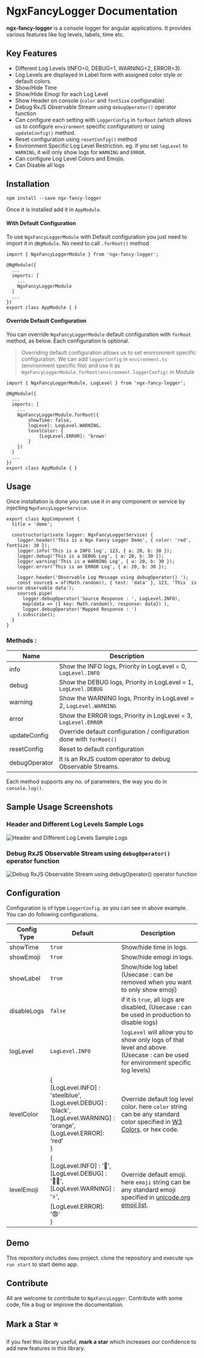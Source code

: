 # NgxFancyLogger Documentation

**ngx-fancy-logger** is a console logger for angular applications. It provides various features like log levels, labels, time etc. 

## Key Features

- Different Log Levels (INFO=0, DEBUG=1, WARNING=2, ERROR=3).
- Log Levels are displayed in Label form with assigned color style or default colors.
- Show/Hide Time
- Show/Hide Emogi for each Log Level
- Show Header on console (`color` and `fontSize` configurable)
- Debug RxJS Observable Stream using `debugOperator()` operator function  
- Can configure each setting with `LoggerConfig` in `forRoot` (which allows us to configure `environment` specific configuration) or using `updateConfig()` method.
- Reset configuration using `resetConfig()` method
- Environment Specific Log Level Restriction.
    eg. if you set `logLevel` to `WARNING`, it will only show logs for `WARNING` and `ERROR`. 
- Can configure Log Level Colors and Emojis.
- Can Disable all logs

## Installation

`npm install --save ngx-fancy-logger`

Once it is installed add it in `AppModule`. 

#### With Default Configuration

To use `NgxFancyLoggerModule` with Default configuration you just need to import it in `@NgModule`. No need to call `.forRoot()` method
```
import { NgxFancyLoggerModule } from 'ngx-fancy-logger';

@NgModule({
  ...
  imports: [
    ...
    NgxFancyLoggerModule
  ]
  ...
})
export class AppModule { }

```
#### Override Default Configuration
You can override `NgxFancyLoggerModule` default configuration with `forRoot` method, as below. Each configuration is optional.
> Overriding default configuration allows us to set environment specific configuration. 
> We can add `loggerConfig` in `environment.ts` (environment specific file) and use it as `NgxFancyLoggerModule.forRoot(environment.loggerConfig)` in Module   

```
import { NgxFancyLoggerModule, LogLevel } from 'ngx-fancy-logger';

@NgModule({
  ...
  imports: [
    ...
    NgxFancyLoggerModule.forRoot({
        showTime: false,
        logLevel: LogLevel.WARNING,
        levelColor: {
            [LogLevel.ERROR]: 'brown'
        }
    })
  ]
  ...
})
export class AppModule { }

```

## Usage

Once installation is done you can use it in any component or service by injecting `NgxFancyLoggerService`. 

```
export class AppComponent {
  title = 'demo';

  constructor(private logger: NgxFancyLoggerService) {
    logger.header('This is a Ngx Fancy Logger Demo', { color: 'red', fontSize: 30 });
    logger.info('This is a INFO log', 123, { a: 20, b: 30 });
    logger.debug('This is a DEBUG Log', { a: 20, b: 30 });
    logger.warning('This is a WARNING Log', { a: 20, b: 30 });
    logger.error('This is an ERROR Log', { a: 20, b: 30 });

    logger.header('Observable Log Message using debugOperator() ');
    const source$ = of(Math.random(), { test: 'data' }, 123, 'This  is source observable data');
    source$.pipe(
      logger.debugOperator('Source Response : ', LogLevel.INFO),
      map(data => ({ key: Math.random(), response: data}) ),
      logger.debugOperator('Mapped Response : ')
    ).subscribe();
  }
}

```

### Methods :
Name            | Description
----------------|-------------
info            | Show the INFO logs, Priority in LogLevel = 0, `LogLevel.INFO`
debug           | Show the DEBUG logs, Priority in LogLevel = 1, `LogLevel.DEBUG`
warning         | Show the WARNING logs, Priority in LogLevel = 2, `LogLevel.WARNING`
error           | Show the ERROR logs, Priority in LogLevel = 3, `LogLevel.ERROR`
updateConfig    | Override default configuration / configuration done with `forRoot()`
resetConfig     | Reset to default configuration 
debugOperator   | It is an RxJS custom operator to debug Observable Streams.

Each method supports any no. of parameters, the way you do in `console.log()`.


## Sample Usage Screenshots

### Header and Different Log Levels Sample Logs

![Header and Different Log Levels Sample Logs](https://github.com/ngdevelop-tech/ngx-fancy-logger/blob/master/sample-images/logLevels_header.png "Header and Different Log Levels Sample Logs")

### Debug RxJS Observable Stream using `debugOperator()` operator function 
![Debug RxJS Observable Stream using debugOperator() operator function ](https://github.com/ngdevelop-tech/ngx-fancy-logger/blob/master/sample-images/debugOperator.png "Debug RxJS Observable Stream using debugOperator() operator function")

## Configuration

Configuration is of type `LoggerConfig`. as you can see in above example. You can do following configurations.

Config Type | Default                            | Description 
------------|------------------------------------|------------
showTime    | `true`                             | Show/hide time in logs. 
showEmoji   | `true`                             | Show/hide emogi in logs.
showLabel   | `true`                             | Show/hide log label (Usecase : can be removed when you want to only show emoji)
disableLogs | `false`                            | if it is `true`, all logs are disabled, (Usecase : can be used in production to disable logs)
logLevel    | `LogLevel.INFO`                    | `logLevel` will allow you to show only logs of that level and above.(Usecase : can be used for environment specific log levels)
levelColor | { <br> [LogLevel.INFO] : 'steelblue', <br>[LogLevel.DEBUG] : 'black',<br> [LogLevel.WARNING] : 'orange', <br>[LogLevel.ERROR]: 'red' <br>} | Override default log level color. here `color` string can be any standard color specified in [W3 Colors](https://www.w3.org/wiki/CSS/Properties/color/keywords). or hex code.
levelEmoji | { <br> [LogLevel.INFO] : '🐬', <br>[LogLevel.DEBUG] : '👨‍💻',<br> [LogLevel.WARNING] : '⚡', <br>[LogLevel.ERROR]: '😨' <br>} | Override default emoji. here `emoji` string can be any standard emoji specified in [unicode.org emoji list](https://unicode.org/emoji/charts/full-emoji-list.html).


## Demo 
This repository includes `demo` project. clone the repository and execute `npm run start` to start demo app.

## Contribute
All are welcome to contribute to `NgxFancyLogger`. Contribute with some code, file a bug or improve the documentation.

## Mark a Star ⭐
If you feel this library useful, **mark a star** which increases our confidence to add new features in this library.